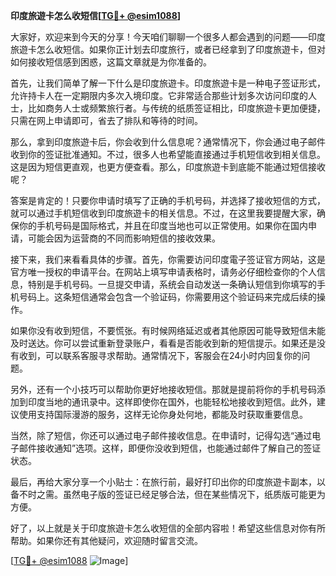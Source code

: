 **印度旅遊卡怎么收短信[[TG💪+ @esim1088](https://t.me/s/esim1088)]**

大家好，欢迎来到今天的分享！今天咱们聊聊一个很多人都会遇到的问题——印度旅遊卡怎么收短信。如果你正计划去印度旅行，或者已经拿到了印度旅遊卡，但对如何接收短信感到困惑，这篇文章就是为你准备的。

首先，让我们简单了解一下什么是印度旅遊卡。印度旅遊卡是一种电子签证形式，允许持卡人在一定期限内多次入境印度。它非常适合那些计划多次访问印度的人士，比如商务人士或频繁旅行者。与传统的纸质签证相比，印度旅遊卡更加便捷，只需在网上申请即可，省去了排队和等待的时间。

那么，拿到印度旅遊卡后，你会收到什么信息呢？通常情况下，你会通过电子邮件收到你的签证批准通知。不过，很多人也希望能直接通过手机短信收到相关信息。这是因为短信更直观，也更方便查看。那么，印度旅遊卡到底能不能通过短信接收呢？

答案是肯定的！只要你申请时填写了正确的手机号码，并选择了接收短信的方式，就可以通过手机短信收到印度旅遊卡的相关信息。不过，在这里我要提醒大家，确保你的手机号码是国际格式，并且在印度当地也可以正常使用。如果你在国内申请，可能会因为运营商的不同而影响短信的接收效果。

接下来，我们来看看具体的步骤。首先，你需要访问印度電子签证官方网站，这是官方唯一授权的申请平台。在网站上填写申请表格时，请务必仔细检查你的个人信息，特别是手机号码。一旦提交申请，系统会自动发送一条确认短信到你填写的手机号码上。这条短信通常会包含一个验证码，你需要用这个验证码来完成后续的操作。

如果你没有收到短信，不要慌张。有时候网络延迟或者其他原因可能导致短信未能及时送达。你可以尝试重新登录账户，看看是否能收到新的短信提示。如果还是没有收到，可以联系客服寻求帮助。通常情况下，客服会在24小时内回复你的问题。

另外，还有一个小技巧可以帮助你更好地接收短信。那就是提前将你的手机号码添加到印度当地的通讯录中。这样即使你在国外，也能轻松地接收到短信。此外，建议使用支持国际漫游的服务，这样无论你身处何地，都能及时获取重要信息。

当然，除了短信，你还可以通过电子邮件接收信息。在申请时，记得勾选“通过电子邮件接收通知”选项。这样，即便你没收到短信，也能通过邮件了解自己的签证状态。

最后，再给大家分享一个小贴士：在旅行前，最好打印出你的印度旅遊卡副本，以备不时之需。虽然电子版的签证已经足够合法，但在某些情况下，纸质版可能更为方便。

好了，以上就是关于印度旅遊卡怎么收短信的全部内容啦！希望这些信息对你有所帮助。如果你还有其他疑问，欢迎随时留言交流。

[[TG💪+ @esim1088](https://t.me/s/esim1088) ![Image](https://i.postimg.cc/4NQfJmqS/Snipaste-2025-05-13-00-14-12.png)]